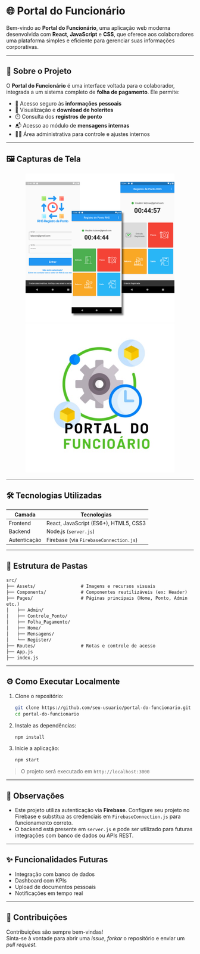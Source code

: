 
# 🌐 Portal do Funcionário

Bem-vindo ao **Portal do Funcionário**, uma aplicação web moderna desenvolvida com **React**, **JavaScript** e **CSS**, que oferece aos colaboradores uma plataforma simples e eficiente para gerenciar suas informações corporativas.

---

## 📌 Sobre o Projeto

O **Portal do Funcionário** é uma interface voltada para o colaborador, integrada a um sistema completo de **folha de pagamento**. Ele permite:

- 👤 Acesso seguro às **informações pessoais**
- 🧾 Visualização e **download de holerites**
- ⏱️ Consulta dos **registros de ponto**
- 📬 Acesso ao módulo de **mensagens internas**
- 👨‍💼 Área administrativa para controle e ajustes internos

---

## 🖼️ Capturas de Tela

<p align="center">
  <img src="src/Assets/AppRegistro.png" alt="Registro de ponto" width="400"/>
  <img src="src/Assets/portal_funcionario.jpeg" alt="Portal do Funcionário" width="400"/>
</p>

---

## 🛠️ Tecnologias Utilizadas

| Camada        | Tecnologias                                   |
|---------------|-----------------------------------------------|
| Frontend      | React, JavaScript (ES6+), HTML5, CSS3         |
| Backend       | Node.js (`server.js`)                         |
| Autenticação  | Firebase (via `FirebaseConnection.js`)        |

---

## 📁 Estrutura de Pastas

```
src/
├── Assets/                 # Imagens e recursos visuais
├── Components/             # Componentes reutilizáveis (ex: Header)
├── Pages/                  # Páginas principais (Home, Ponto, Admin etc.)
│   ├── Admin/
│   ├── Controle_Ponto/
│   ├── Folha_Pagamento/
│   ├── Home/
│   ├── Mensagens/
│   └── Register/
├── Routes/                 # Rotas e controle de acesso
├── App.js
├── index.js
```

---

## ⚙️ Como Executar Localmente

1. Clone o repositório:
   ```bash
   git clone https://github.com/seu-usuario/portal-do-funcionario.git
   cd portal-do-funcionario
   ```

2. Instale as dependências:
   ```bash
   npm install
   ```

3. Inicie a aplicação:
   ```bash
   npm start
   ```

> O projeto será executado em `http://localhost:3000`

---

## 🔐 Observações

- Este projeto utiliza autenticação via **Firebase**. Configure seu projeto no Firebase e substitua as credenciais em `FirebaseConnection.js` para funcionamento correto.
- O backend está presente em `server.js` e pode ser utilizado para futuras integrações com banco de dados ou APIs REST.

---

## ✨ Funcionalidades Futuras

- Integração com banco de dados
- Dashboard com KPIs
- Upload de documentos pessoais
- Notificações em tempo real

---

## 🤝 Contribuições

Contribuições são sempre bem-vindas!  
Sinta-se à vontade para abrir uma *issue*, *forkar* o repositório e enviar um *pull request*.

